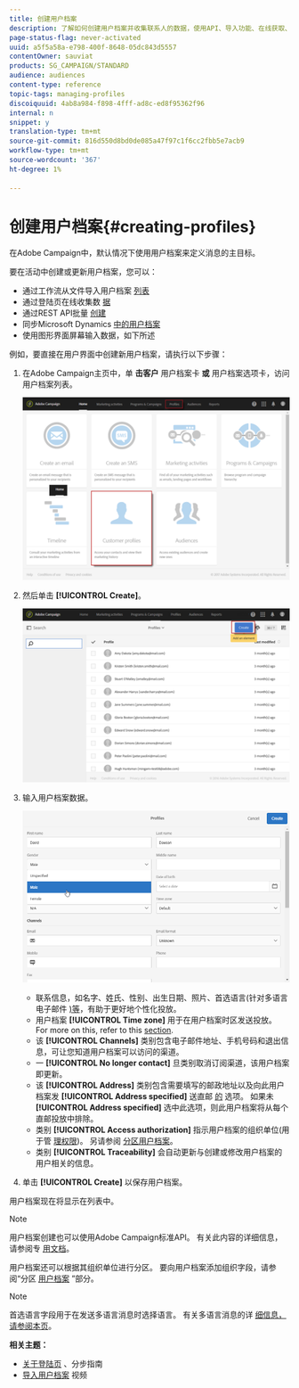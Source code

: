 ```yaml
---
title: 创建用户档案
description: 了解如何创建用户档案并收集联系人的数据，使用API、导入功能、在线获取、自动或手动更新。
page-status-flag: never-activated
uuid: a5f5a58a-e798-400f-8648-05dc843d5557
contentOwner: sauviat
products: SG_CAMPAIGN/STANDARD
audience: audiences
content-type: reference
topic-tags: managing-profiles
discoiquuid: 4ab8a984-f898-4fff-ad8c-ed8f95362f96
internal: n
snippet: y
translation-type: tm+mt
source-git-commit: 816d550d8bd0de085a47f97c1f6cc2fbb5e7acb9
workflow-type: tm+mt
source-wordcount: '367'
ht-degree: 1%

---
```



# 创建用户档案{#creating-profiles}

在Adobe Campaign中，默认情况下使用用户档案来定义消息的主目标。

要在活动中创建或更新用户档案，您可以：

* 通过工作流从文件导入用户档案 [列表](../../automating/using/importing-data.md#example--import-workflow-template)
* 通过登陆页在线收集数 [据](../../channels/using/getting-started-with-landing-pages.md)
* 通过REST API批量 [创建](../../api/using/get-started-apis.md)
* 同步Microsoft Dynamics [中的用户档案](../../integrating/using/working-with-campaign-standard-and-microsoft-dynamics-365.md)
* 使用图形界面屏幕输入数据，如下所述

例如，要直接在用户界面中创建新用户档案，请执行以下步骤：

1. 在Adobe Campaign主页中，单 **击客户** 用户档案卡 **或** 用户档案选项卡，访问用户档案列表。

   ![](assets/profile_creation_1.png)

1. 然后单击 **[!UICONTROL Create]**。

   ![](assets/profile_creation.png)

1. 输入用户档案数据。

   ![](assets/profile_creation1.png)

   * 联系信息，如名字、姓氏、性别、出生日期、照片、首选语言(针对多语言电子邮件 [)等](../../channels/using/creating-a-multilingual-email.md)，有助于更好地个性化投放。
   * 用户档案 **[!UICONTROL Time zone]** 用于在用户档案时区发送投放。 For more on this, refer to this [section](../../sending/using/sending-messages-at-the-recipient-s-time-zone.md).
   * 该 **[!UICONTROL Channels]** 类别包含电子邮件地址、手机号码和退出信息，可让您知道用户档案可以访问的渠道。
   * 一 **[!UICONTROL No longer contact]** 旦类别取消订阅渠道，该用户档案即更新。
   * 该 **[!UICONTROL Address]** 类别包含需要填写的邮政地址以及向此用户档案发 **[!UICONTROL Address specified]** 送直邮 [的](../../channels/using/about-direct-mail.md) 选项。 如果未 **[!UICONTROL Address specified]** 选中此选项，则此用户档案将从每个直邮投放中排除。
   * 类别 **[!UICONTROL Access authorization]** 指示用户档案的组织单位(用于管 [理权限](../../administration/using/about-access-management.md))。 另请参阅 [分区用户档案](../../administration/using/organizational-units.md#partitioning-profiles)。
   * 类别 **[!UICONTROL Traceability]** 会自动更新与创建或修改用户档案的用户相关的信息。

1. 单击 **[!UICONTROL Create]** 以保存用户档案。

用户档案现在将显示在列表中。

>[!NOTE]
>
>用户档案创建也可以使用Adobe Campaign标准API。 有关此内容的详细信息，请参阅专 [用文档](../../api/using/creating-profiles.md)。

用户档案还可以根据其组织单位进行分区。 要向用户档案添加组织字段，请参阅“分区 [用户档案](../../administration/using/organizational-units.md#partitioning-profiles) ”部分。

>[!NOTE]
>
>首选语言字段用于在发送多语言消息时选择语言。 有关多语言消息的详 [细信息，请参阅本页](../../channels/using/creating-a-multilingual-email.md)。

**相关主题：**

* [关于登陆页](../../channels/using/getting-started-with-landing-pages.md) 、分步指南
* [导入用户档案](https://video.tv.adobe.com/v/24993?captions=chi_hans) 视频
